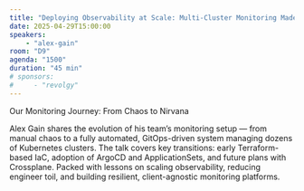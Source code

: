 ```yaml
---
title: "Deploying Observability at Scale: Multi-Cluster Monitoring Made Easy"
date: 2025-04-29T15:00:00
speakers:
    - "alex-gain"
room: "D9"
agenda: "1500"
duration: "45 min"
# sponsors:
#     - "revolgy"
---
```

Our Monitoring Journey: From Chaos to Nirvana

Alex Gain shares the evolution of his team’s monitoring setup — from manual chaos to a fully automated, GitOps-driven system managing dozens of Kubernetes clusters. The talk covers key transitions: early Terraform-based IaC, adoption of ArgoCD and ApplicationSets, and future plans with Crossplane. Packed with lessons on scaling observability, reducing engineer toil, and building resilient, client-agnostic monitoring platforms.
